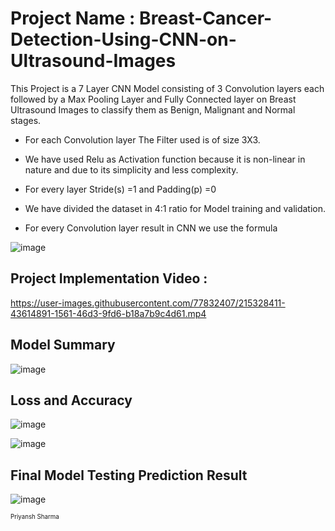 # Project Name : Breast-Cancer-Detection-Using-CNN-on-Ultrasound-Images

This Project is a 7 Layer CNN Model consisting of 3 Convolution layers each followed by a Max Pooling Layer and Fully Connected layer on Breast Ultrasound Images to classify them as Benign, Malignant and Normal stages.

- For each Convolution layer The Filter used is of size 3X3.

- We have used Relu as Activation function because it is non-linear in nature and due to its simplicity and less complexity.

- For every layer Stride(s) =1 and Padding(p) =0

- We have divided the dataset in 4:1 ratio for Model training and validation.

- For every Convolution layer result in CNN we use the formula 

![image](https://user-images.githubusercontent.com/77832407/215328503-d1607b27-f10b-4ac9-b255-6c39575d5a73.png)




## Project Implementation Video :
https://user-images.githubusercontent.com/77832407/215328411-43614891-1561-46d3-9fd6-b18a7b9c4d61.mp4


## Model Summary

![image](https://user-images.githubusercontent.com/77832407/215328731-0b93f8fb-89be-44c3-b55e-858c41a3ac68.png)



## Loss and Accuracy
![image](https://user-images.githubusercontent.com/77832407/215328542-08dec5d3-074f-468f-96ff-3a9ee2187e2c.png)

![image](https://user-images.githubusercontent.com/77832407/215328547-d1c5a115-1283-48e7-86c4-2c4bc3d36945.png)



## Final Model Testing Prediction Result
![image](https://user-images.githubusercontent.com/77832407/215328581-e58d4af8-ff22-4d78-bb75-8ebcf940811d.png)






<sub><sup>Priyansh Sharma</sup></sub>
